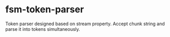 # fsm-token-parser

Token parser designed based on stream property. Accept chunk string and parse it into tokens simultaneously.
